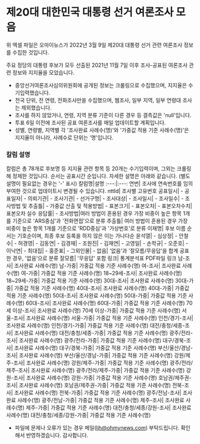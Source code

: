 # 제20대 대한민국 대통령 선거 여론조사 모음

위 엑셀 파일은 오마이뉴스가 2022년 3월 9일 제20대 대통령 선거 관련 여론조사 정보를 수집한 것입니다.

주요 정당의 대통령 후보가 모두 선출된 2021년 11월 7일 이후 조사-공표된 여론조사 관련 정보와 지지율을 모았습니다.

- 중앙선거여론조사심의위원회에 공개된 정보는 크롤링으로 수집했으며, 지지율은 수기입력했습니다.
- 전국 단위, 전 연령, 전화조사만을 수집했으며, 웹조사, 일부 지역, 일부 연령대 조사는 제외했습니다.
- 조사를 하지 않았거나, 연령, 지역 분류 기준이 다른 경우 등 결측값은 'null'입니다.
- 투표 6일 이전에 조사된 공표 여론조사를 매일 업데이트할 계획입니다.
- 성별, 연령별, 지역별 각 '조사완료 사례수(명)'와 '가중값 적용 기준 사례수(명)'은 지지율이 아니라, 사례수로 단위는 '명'입니다. 

### 칼럼 설명

칼럼은 총 78개로 후보명 등 지지율 관련 항목 등 20개는 수기입력이며, 그외는 크롤링해 정제한 것입니다. 순서는 공표시간 순입니다. 자세한 설명은 아래와 같습니다.
(별도 설명이 필요없는 경우는 '-' 표시)
칼럼명|설명
:---:|:---:
연번| 조사에 연속번호를 임의부여한 것으로 업데이트시 변경될 수 있습니다.
nttId| 조사별 고유번호
공표일시| -
공표일자| -
의뢰기관| -
조사기관| -
선거구명| -
조사대상| -
조사일시| -
조사일수| -
조사방법 및 추출틀| -
가중값 산출 및 적용방법| -
표본크기| -
표본오차| -
표본오차수치| 표본오차 실수
응답률| -
조사방법|여러 방법이 혼용된 경우 가장 비중이 높은 항목 1개를 기준으로 'ARS중심'과 '전화면접'으로 분류
추출틀| 여러 방법이 혼용된 경우 가장 비중이 높은 항목 1개를 기준으로 'RDD중심'과 '가상번호'로 분류
이재명| 후보 이름 순서는 기호순이며, 최종 후보 등록을 하지 않은 이는 가나다순
윤석열| -
심상정| -
안철수| -
허경영| -
김동연| -
김경재| -
조원진| -
김재연| -
고영일| -
손학규| -
오준호| -
이낙연| -
최대집| -
홍준표| -
그외인물| -
없음| '없음'과 '잘모름/무응답'을 합계 공표한 경우, '없음'으로 분류 
잘모름| '무응답' 포함
링크| 통계분석표 PDF파일 링크
남-조사| 조사완료 사례수(명)
남-가중| 가중값 적용 기준 사례수(명)
여-조사| 조사완료 사례수(명)
여-가중| 가중값 적용 기준 사례수(명)
18~29세-조사| 조사완료 사례수(명)
18~29세-가중| 가중값 적용 기준 사례수(명)
30대-조사| 조사완료 사례수(명)
30대-가중| 가중값 적용 기준 사례수(명)
40대-조사| 조사완료 사례수(명)
40대-가중| 가중값 적용 기준 사례수(명)
50대-조사| 조사완료 사례수(명)
50대-가중| 가중값 적용 기준 사례수(명)
60대-조사| 조사완료 사례수(명)
60대-가중| 가중값 적용 기준 사례수(명)
70세 이상-조사| 조사완료 사례수(명)
70세 이상-가중| 가중값 적용 기준 사례수(명)
서울-조사| 조사완료 사례수(명)
서울-가중| 가중값 적용 기준 사례수(명)
인천/경기-조사| 조사완료 사례수(명)
인천/경기-가중| 가중값 적용 기준 사례수(명)
대전/충청/세종-조사| 조사완료 사례수(명)
대전/충청/세종-가중| 가중값 적용 기준 사례수(명)
광주/전라-조사| 조사완료 사례수(명)
광주/전라-가중| 가중값 적용 기준 사례수(명)
대구/경북-조사| 조사완료 사례수(명)
대구/경북-가중| 가중값 적용 기준 사례수(명)
부산/울산/경남-조사| 조사완료 사례수(명)
부산/울산/경남-가중| 가중값 적용 기준 사례수(명)
강원/제주-조사| 조사완료 사례수(명)
강원/제주-가중| 가중값 적용 기준 사례수(명)
광주/전라/제주-조사| 조사완료 사례수(명)
광주/전라/제주-가중| 가중값 적용 기준 사례수(명)
강원-조사| 조사완료 사례수(명)
강원-가중| 가중값 적용 기준 사례수(명)
호남권/제주권-조사| 조사완료 사례수(명)
호남권/제주권-가중| 가중값 적용 기준 사례수(명)
전북-조사| 조사완료 사례수(명)
전북-가중| 가중값 적용 기준 사례수(명)
광주/전남-조사| 조사완료 사례수(명)
광주/전남-가중| 가중값 적용 기준 사례수(명)
제주-조사| 조사완료 사례수(명)
제주-가중| 가중값 적용 기준 사례수(명)
대전/충청/세종/강원-조사| 조사완료 사례수(명)
대전/충청/세종/강원-가중| 가중값 적용 기준 사례수(명)

- 파일에 문제나 오류가 있는 경우 메일(ljh@ohmynews.com) 부탁드립니다. 확인해서 반영하겠습니다. 감사합니다. 
